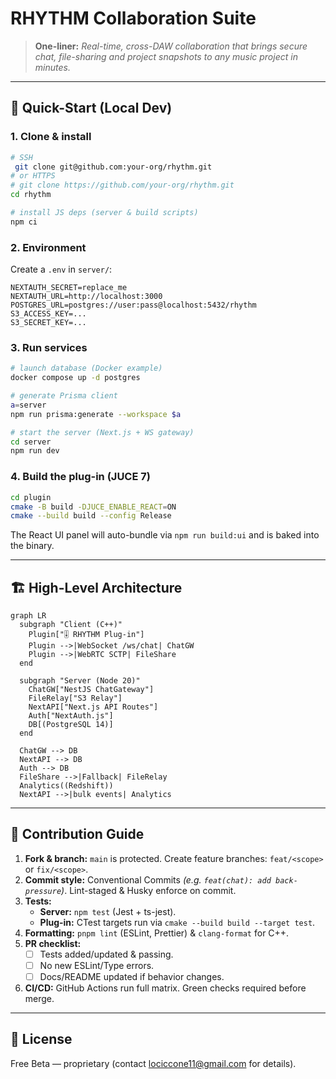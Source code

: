 # RHYTHM Collaboration Suite

> **One-liner:** *Real-time, cross-DAW collaboration that brings secure chat, file-sharing and project snapshots to any music project in minutes.*

---

## 🚀 Quick-Start (Local Dev)

### 1. Clone & install
```bash
# SSH
 git clone git@github.com:your-org/rhythm.git
# or HTTPS
# git clone https://github.com/your-org/rhythm.git
cd rhythm

# install JS deps (server & build scripts)
npm ci
```

### 2. Environment
Create a `.env` in `server/`:
```env
NEXTAUTH_SECRET=replace_me
NEXTAUTH_URL=http://localhost:3000
POSTGRES_URL=postgres://user:pass@localhost:5432/rhythm
S3_ACCESS_KEY=...
S3_SECRET_KEY=...
```

### 3. Run services
```bash
# launch database (Docker example)
docker compose up -d postgres

# generate Prisma client
a=server
npm run prisma:generate --workspace $a

# start the server (Next.js + WS gateway)
cd server
npm run dev
```

### 4. Build the plug-in (JUCE 7)
```bash
cd plugin
cmake -B build -DJUCE_ENABLE_REACT=ON
cmake --build build --config Release
```
The React UI panel will auto-bundle via `npm run build:ui` and is baked into the binary.

---

## 🏗️ High-Level Architecture
```mermaid
graph LR
  subgraph "Client (C++)"
    Plugin["🎚️ RHYTHM Plug-in"]
    Plugin -->|WebSocket /ws/chat| ChatGW
    Plugin -->|WebRTC SCTP| FileShare
  end

  subgraph "Server (Node 20)"
    ChatGW["NestJS ChatGateway"]
    FileRelay["S3 Relay"]
    NextAPI["Next.js API Routes"]
    Auth["NextAuth.js"]
    DB[(PostgreSQL 14)]
  end

  ChatGW --> DB
  NextAPI --> DB
  Auth --> DB
  FileShare -->|Fallback| FileRelay
  Analytics((Redshift))
  NextAPI -->|bulk events| Analytics
```

---

## 🤝 Contribution Guide

1. **Fork & branch:** `main` is protected. Create feature branches: `feat/<scope>` or `fix/<scope>`.
2. **Commit style:** Conventional Commits *(e.g. `feat(chat): add back-pressure`)*. Lint-staged & Husky enforce on commit.
3. **Tests:**
   - **Server:** `npm test` (Jest + ts-jest).
   - **Plug-in:** CTest targets run via `cmake --build build --target test`.
4. **Formatting:** `pnpm lint` (ESLint, Prettier) & `clang-format` for C++.
5. **PR checklist:**
   - [ ] Tests added/updated & passing.
   - [ ] No new ESLint/Type errors.
   - [ ] Docs/README updated if behavior changes.
6. **CI/CD:** GitHub Actions run full matrix. Green checks required before merge.

---

## 📜 License
Free Beta — proprietary (contact <lociccone11@gmail.com> for details).
